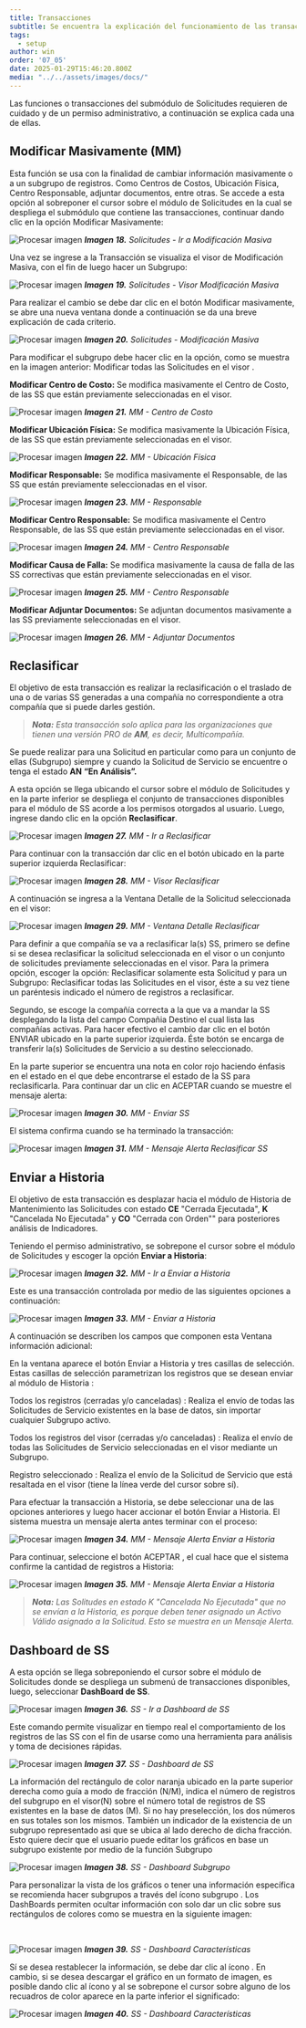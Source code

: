 ```yaml
---
title: Transacciones
subtitle: Se encuentra la explicación del funcionamiento de las transacciones que hay en el submódulo de Solicitudes. 
tags:
  - setup
author: win
order: '07_05'
date: 2025-01-29T15:46:20.800Z
media: "../../assets/images/docs/"
---
```



Las funciones o transacciones del submódulo de Solicitudes requieren de cuidado y de un permiso administrativo, a continuación se explica cada una de ellas.


## Modificar Masivamente (MM)

Esta función se usa con la finalidad de cambiar información masivamente o a un subgrupo de registros. Como Centros de Costos, Ubicación Física, Centro Responsable, adjuntar documentos, entre otras.
Se accede a esta opción al sobreponer el cursor sobre el módulo de Solicitudes en la cual se despliega el submódulo que contiene las transacciones, continuar dando clic en la opción <a class="btn bg-white cl-gray">Modificar Masivamente</a>:

![Procesar imagen](../../assets/images/cap07/chp07_img17.png)
_**Imagen 18.** Solicitudes - Ir a Modificación Masiva_


Una vez se ingrese a la Transacción se visualiza  el visor de Modificación Masiva, con el fin de luego hacer un Subgrupo:

![Procesar imagen](../../assets/images/cap07/chp07_img18.png)
_**Imagen 19.** Solicitudes - Visor Modificación Masiva_


Para realizar el cambio se debe dar clic en el botón <a class="btn white">Modificar masivamente</a>, se abre una nueva ventana donde a continuación se da una breve explicación de cada criterio.

![Procesar imagen](../../assets/images/cap07/chp07_img19.png)
_**Imagen 20.** Solicitudes - Modificación Masiva_


Para modificar el subgrupo debe hacer clic en la opción, como se muestra en la imagen anterior:
<a class="btn cl-gray bg-white btn-rounded"><span class="mdi mdi-circle cl-blue pr-1"></span><span class="pr-1"> Modificar todas las Solicitudes en el visor </span></a>.

**Modificar Centro de Costo:** Se modifica masivamente el Centro de Costo, de las SS que están previamente seleccionadas en el visor.

![Procesar imagen](../../assets/images/cap07/chp07_img20.png)
_**Imagen 21.** MM - Centro de Costo_

**Modificar Ubicación Física:** Se modifica masivamente la Ubicación Física, de las 
SS que están previamente seleccionadas en el visor.

![Procesar imagen](../../assets/images/cap07/chp07_img21.png)
_**Imagen 22.** MM - Ubicación Física_

**Modificar Responsable:** Se modifica masivamente el Responsable, de las SS que están previamente seleccionadas en el visor.

![Procesar imagen](../../assets/images/cap07/chp07_img22.png)
_**Imagen 23.** MM - Responsable_

**Modificar Centro Responsable:** Se modifica masivamente el Centro Responsable, de las SS que están previamente seleccionadas en el visor.

![Procesar imagen](../../assets/images/cap07/chp07_img23.png)
_**Imagen 24.** MM - Centro Responsable_

**Modificar Causa de Falla:** Se modifica masivamente la causa de falla de las SS correctivas que están previamente seleccionadas en el visor.

![Procesar imagen](../../assets/images/cap07/chp07_img24.png)
_**Imagen 25.** MM - Centro Responsable_

**Modificar Adjuntar Documentos:** Se adjuntan documentos masivamente a las SS previamente seleccionadas en el visor.

![Procesar imagen](../../assets/images/cap07/chp07_img25.png)
_**Imagen 26.** MM - Adjuntar Documentos_



## Reclasificar

El objetivo de esta transacción es realizar la reclasificación o el traslado de una o de varias SS generadas a una compañía no correspondiente a otra compañía que si puede darles gestión.

>_**Nota:** Esta transacción solo aplica para las organizaciones que tienen una versión PRO de **AM**, es decir, Multicompañía._

Se puede realizar para una Solicitud en particular como para un conjunto de ellas (Subgrupo) siempre y cuando la Solicitud de Servicio se encuentre o tenga el estado **AN** **“En Análisis”.** 

A esta opción se llega ubicando el cursor sobre el módulo de <a class="btn cl-white bg-blue px-3">Solicitudes</a>  y en la parte inferior se despliega el conjunto de transacciones disponibles para el módulo de SS acorde a los permisos otorgados al usuario. Luego, ingrese dando clic en la opción **Reclasificar**.

![Procesar imagen](../../assets/images/cap07/chp07_img26.png)
_**Imagen 27.** MM - Ir a Reclasificar_


Para continuar con la transacción dar clic en el botón ubicado en la parte superior izquierda <a class="btn white">Reclasificar</a>:

![Procesar imagen](../../assets/images/cap07/chp07_img27.png)
_**Imagen 28.** MM - Visor Reclasificar_ 

A continuación se ingresa a la Ventana Detalle de la Solicitud seleccionada en el visor:

![Procesar imagen](../../assets/images/cap07/chp07_img28.png)
_**Imagen 29.** MM - Ventana Detalle Reclasificar_ 

Para definir a que compañía se va a reclasificar la(s) SS, primero se define si se desea reclasificar la solicitud seleccionada en el visor o un conjunto de solicitudes previamente seleccionadas en el visor. Para la primera opción, escoger la opción: 
<a class="btn cl-gray bg-white btn-rounded"><span class="mdi mdi-circle cl-blue pr-1"></span><span class="pr-1">Reclasificar solamente esta Solicitud</span></a> y para un Subgrupo:  <a class="btn cl-gray bg-white btn-rounded"><span class="mdi mdi-circle cl-blue pr-1"></span><span class="pr-1">Reclasificar todas las Solicitudes en el visor</span></a>,  éste a su vez tiene un paréntesis indicado el número de registros a reclasificar.

Segundo, se escoge la compañía correcta a la que va a mandar la SS desplegando la lista del campo <a class="btn cl-gray bg-white bd-white px-6"> Compañia Destino </a> el cual lista las compañías activas. 
Para hacer efectivo el cambio dar clic en el botón  <a class="btn blue">ENVIAR <span class="mdi mdi-send"></span></a> ubicado en la parte superior izquierda.  Éste botón se encarga de transferir la(s) Solicitudes de Servicio a su destino seleccionado.

En la parte superior se encuentra una nota en color rojo haciendo énfasis en el estado en el que debe encontrarse el estado de la SS para reclasificarla. Para continuar dar un clic en <a class="btn bg-gray cl-black">ACEPTAR</a> cuando se muestre el mensaje alerta:

![Procesar imagen](../../assets/images/cap07/chp07_img29.png)
_**Imagen 30.** MM - Enviar SS_

El sistema confirma cuando se ha terminado la transacción:

![Procesar imagen](../../assets/images/cap07/chp07_img30.png)
_**Imagen 31.** MM - Mensaje Alerta Reclasificar SS_ 

## Enviar a Historia

El objetivo de esta transacción es desplazar hacia el módulo de Historia de Mantenimiento las Solicitudes  con estado  **CE** "Cerrada Ejecutada", **K** "Cancelada No Ejecutada" y **CO** "Cerrada con Orden"" para posteriores análisis de Indicadores.
 
Teniendo el permiso administrativo, se sobrepone el cursor sobre el módulo de <a class="btn cl-white bg-blue px-3">Solicitudes</a> y escoger la opción **Enviar a Historia**:

![Procesar imagen](../../assets/images/cap07/chp07_img31.png)
_**Imagen 32.** MM - Ir a Enviar a Historia_ 

Este es una transacción controlada por medio de las siguientes opciones a continuación:

![Procesar imagen](../../assets/images/cap07/chp07_img32.png)
_**Imagen 33.** MM - Enviar a Historia_

A continuación se describen los campos que componen esta Ventana información adicional: 


En la ventana aparece el botón <a class="btn gray">Enviar a Historia</a> y tres casillas de selección. Estas casillas de selección parametrizan los registros que se desean enviar al módulo de <a class="btn cl-white bg-blue px-3">Historia</a> :



<a class="btn cl-gray"><span class="mdi mdi-checkbox-blank-outline"> Todos los registros (cerradas y/o canceladas) </span></a> : Realiza el envío de todas las Solicitudes de Servicio existentes en la base de datos, sin importar cualquier Subgrupo activo.



<a class="btn cl-gray"><span class="mdi mdi-checkbox-blank-outline"> Todos los registros del visor (cerradas y/o canceladas) </span></a>: Realiza el envío de todas las Solicitudes de Servicio seleccionadas en el visor mediante un Subgrupo.


<a class="btn cl-gray"><span class="mdi mdi-checkbox-blank-outline"> Registro seleccionado </span></a>: Realiza el envío de la Solicitud de Servicio que está resaltada en el visor (tiene la línea verde del cursor sobre sí).

Para efectuar la transacción a Historia, se debe seleccionar una de las opciones anteriores y luego hacer accionar el botón <a class="btn gray">Enviar a Historia</a>. El sistema muestra un mensaje alerta antes terminar con el proceso:

![Procesar imagen](../../assets/images/cap07/chp07_img33.png)
_**Imagen 34.** MM - Mensaje Alerta Enviar a Historia_

Para continuar, seleccione el botón <a class="btn bg-gray cl-black">ACEPTAR</a> , el cual hace que el sistema confirme la cantidad de registros a Historia:


![Procesar imagen](../../assets/images/cap07/chp07_img34.png)
_**Imagen 35.** MM - Mensaje Alerta Enviar a Historia_


>_**Nota:** Las Solitudes en estado K "Cancelada No Ejecutada" que no se envían a la Historia, es porque deben tener asignado un Activo Válido asignado a la Solicitud. Esto se muestra en un Mensaje Alerta._



## Dashboard de SS


A esta opción se llega sobreponiendo el cursor sobre el módulo de  <a class="btn cl-white bg-blue px-3">Solicitudes</a> donde se despliega un submenú de transacciones disponibles, luego, seleccionar **DashBoard de SS**.

![Procesar imagen](../../assets/images/cap07/chp07_img38.png)
_**Imagen 36.** SS - Ir a Dashboard de SS_

Este comando permite visualizar en tiempo real el comportamiento de los registros de las SS con el fin de usarse como una herramienta para análisis y toma de decisiones rápidas. 

![Procesar imagen](../../assets/images/cap07/chp07_img39.png)
_**Imagen 37.** SS - Dashboard de SS_

La información del rectángulo de color naranja ubicado en la parte superior derecha como guía a modo de fracción (N/M), indica el número de registros del subgrupo en el visor(N) sobre el número total de registros de SS existentes en la base de datos (M). Si no hay preselección, los dos números en sus totales son los mismos.
También un indicador de la existencia de un subgrupo representado asi <a class="btn bg-white fs-2"><span class="iconify btn-icon cl-black" data-icon="mdi-filter-variant"></span><span class="dot bg-af-red"></span></a> que se ubica al lado derecho de dicha fracción. Esto quiere decir que el usuario puede editar los gráficos en base un subgrupo existente por medio de la función Subgrupo <span class="mdi mdi-filter-variant"></span>


![Procesar imagen](../../assets/images/cap07/chp07_img40.png)
_**Imagen 38.** SS - Dashboard Subgrupo_


Para personalizar la vista de los gráficos o tener una información específica se recomienda hacer subgrupos a través del ícono subgrupo <span class="mdi mdi-filter-variant"></span>. Los DashBoards permiten ocultar información con solo dar un clic sobre sus rectángulos de colores como se muestra en la siguiente imagen:

<br>

![Procesar imagen](../../assets/images/cap07/chp07_img41.png)
_**Imagen 39.** SS - Dashboard Características_

Sí se desea restablecer la información, se debe dar clic al ícono <span class="mdi mdi-autorenew"></span>. En cambio, si se desea descargar el gráfico en un formato de imagen, es posible dando clic al ícono <span class="mdi mdi-download"></span> y al se sobrepone el cursor sobre alguno de los recuadros de color aparece en la parte inferior el significado:

![Procesar imagen](../../assets/images/cap07/chp07_img42.png)
_**Imagen 40.** SS - Dashboard Características_